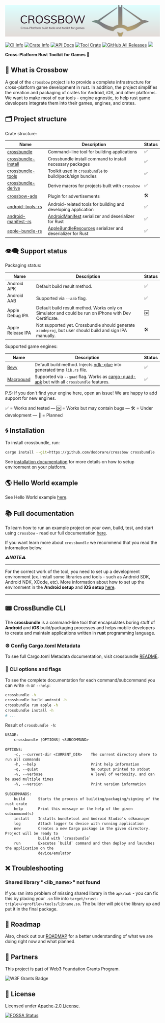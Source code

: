 <div>
<img src=".github/assets/splash.png" alt="Crossbow Splash Image" />

<a href="https://github.com/dodorare/crossbow/actions"><img alt="CI Info" src="https://github.com/dodorare/crossbow/workflows/CI/badge.svg"/></a>
<a href="https://crates.io/crates/crossbow"><img alt="Crate Info" src="https://img.shields.io/crates/v/crossbow.svg"/></a>
<a href="https://docs.rs/crossbow/"><img alt="API Docs" src="https://img.shields.io/badge/docs.rs-crossbow-green"/></a>
<a href="https://crates.io/crates/crossbundle"><img alt="Tool Crate" src="https://img.shields.io/crates/d/crossbundle?label=cargo%20installs"/></a>
<a href="https://github.com/dodorare/crossbow/releases"><img alt="GitHub All Releases" src="https://img.shields.io/github/downloads/dodorare/crossbow/total?label=binary%20downloads"/></a>
<a href="https://app.fossa.com/projects/git%2Bgithub.com%2Fdodorare%2Fcrossbow?ref=badge_shield" alt="FOSSA Status"><img src="https://app.fossa.com/api/projects/git%2Bgithub.com%2Fdodorare%2Fcrossbow.svg?type=shield"/></a>

<strong>Cross-Platform Rust Toolkit for Games 🏹</strong>
</div>

## 🏹 What is Crossbow

A goal of the `crossbow` project is to provide a complete infrastructure for cross-platform game development in rust. In addition, the project simplifies the creation and packaging of crates for Android, iOS, and other platforms. We want to make most of our tools - engine agnostic, to help rust game developers integrate them into their games, engines, and crates.

## 🗂️ Project structure

Crate structure:

| Name | Description | Status |
| ---- | ----------- | ------ |
| [crossbundle](./crossbundle/cli/README.md) | Command-line tool for building applications | ✅ |
| [crossbundle-install](https://github.com/dodorare/crossbow/blob/improve-documentation/docs/crossbundle-install-command.md) | Crossbundle install command to install necessary packages  | ✅ |
| [crossbundle-tools](./crossbundle/tools/README.md) | Toolkit used in `crossbundle` to build/pack/sign bundles | ✅ |
| [crossbundle-derive](./crossbundle/derive/README.md) | Derive macros for projects built with `crossbow` | ✅ |
| [crossbow-ads](./crossbow/ads/README.md) | Plugin for advertisements | 🛠 |
| [android-tools-rs](https://github.com/dodorare/android-tools-rs) | Android-related tools for building and developing application | ✅ |
| [android-manifest-rs](https://github.com/dodorare/android-manifest-rs) | [AndroidManifest](https://developer.android.com/guide/topics/manifest/manifest-intro) serializer and deserializer for Rust | ✅ |
| [apple-bundle-rs](https://github.com/dodorare/apple-bundle-rs) | [AppleBundleResources](https://developer.apple.com/documentation/bundleresources) serializer and deserializer for Rust | ✅ |

## 👁️‍🗨️ Support status

Packaging status:

| Name | Description | Status |
| ---- | ----------- | ------ |
| Android APK | Default build result method. | ✅ |
| Android AAB | Supported via `--aab` flag. | ✅ |
| Apple Debug IPA | Default build result method. Works only on Simulator and could be run on iPhone with Dev Certificate. | 🆗 |
| Apple Release IPA | Not supported yet. Crossbundle should generate `xcodeproj`, but user should build and sign IPA manually. | 🛠 |

Supported game engines:

| Name | Description | Status |
| ---- | ----------- | ------ |
| [Bevy](https://github.com/bevyengine/bevy) | Default build method. Injects [ndk-glue](https://github.com/rust-windowing/android-ndk-rs/tree/master/ndk-glue) into generated tmp `lib.rs` file. | ✅ |
| [Macroquad](https://github.com/not-fl3/macroquad) | Supported via `--quad` flag. Works as [cargo-quad-apk](https://github.com/not-fl3/cargo-quad-apk) but with all `crossbundle` features. | ✅ |

P.S: If you don't find your engine here, open an issue! We are happy to add support for new engines.

✅ = Works and tested — 🆗 = Works but may contain bugs — 🛠 = Under development — 📝 = Planned

## 🌀 Installation

To install crossbundle, run:

```sh
cargo install --git=https://github.com/dodorare/crossbow crossbundle
```

See [installation documentation](https://github.com/dodorare/crossbow/blob/improve-documentation/docs/README.md) for more details on how to setup environment on your platform.

## 🌎 Hello World example

See Hello World example [here](./docs/main-hello-world.md).

## 📚 Full documentation

To learn how to run an example project on your own, build, test, and start using `crossbow` - read our full documentation [here](./docs/README.md).

If you want learn more about `crossbundle` we recommend that you read the information below.

**_⚠️NOTE⚠️_**

---

For the correct work of the tool, you need to set up a development environment (ex. install some libraries and tools - such as Android SDK, Android NDK, XCode, etc).
More information about how to set up the environment in the **Android setup** and **iOS setup** [here](https://github.com/dodorare/crossbow/blob/improve-documentation/docs/README.md).

---

## 📟 CrossBundle CLI

The **crossbundle** is a command-line tool that encapsulates boring stuff of **Android** and **iOS** build/packaging processes and helps mobile developers to create and maintain applications written in **rust** programming language.

### ⚙️ Config Cargo.toml Metadata

To see full Cargo.toml Metadata documentation, visit crossbundle [README](./crossbundle/README.md).

### 🎏 CLI options and flags

To see the complete documentation for each command/subcommand you can write `-h` or `--help`:

```sh
crossbundle -h
crossbundle build android -h
crossbundle run apple -h
crossbundle install -h
# ...
```

Result of `crossbundle -h`:

```text
USAGE:
    crossbundle [OPTIONS] <SUBCOMMAND>

OPTIONS:
    -c, --current-dir <CURRENT_DIR>    The current directory where to run all commands
    -h, --help                         Print help information
    -q, --quiet                        No output printed to stdout
    -v, --verbose                      A level of verbosity, and can be used multiple times
    -V, --version                      Print version information

SUBCOMMANDS:
    build      Starts the process of building/packaging/signing of the rust crate
    help       Print this message or the help of the given subcommand(s)
    install    Installs bundletool and Android Studio's sdkmanager
    log        Attach logger to device with running application
    new        Creates a new Cargo package in the given directory. Project will be ready to
               build with `crossbundle`
    run        Executes `build` command and then deploy and launches the application on the
               device/emulator
```

## ❌ Troubleshooting

### Shared library "<lib_name>" not found

If you ran into problem of missing shared library in the `apk/aab` - you can fix this by placing your `.so` file into `target/<rust-triple>/<profile>/tools/libname.so`. The builder will pick the library up and put it in the final package.

## 📅 Roadmap

Also, check out our [ROADMAP](./ROADMAP.md) for a better understanding of what we are doing right now and what planned.

## 💼 Partners

This project is [part](https://github.com/w3f/Grants-Program/blob/master/applications/crossbow.md) of Web3 Foundation Grants Program.

<img src=".github/assets/w3f_grants_badge.svg" alt="W3F Grants Badge" width="400px" />

## 📑 License

Licensed under [Apache-2.0 License](LICENSE).

[![FOSSA Status](https://app.fossa.com/api/projects/git%2Bgithub.com%2Fdodorare%2Fcrossbow.svg?type=large)](https://app.fossa.com/projects/git%2Bgithub.com%2Fdodorare%2Fcrossbow?ref=badge_large)
